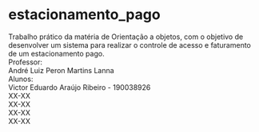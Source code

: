 # estacionamento_pago
Trabalho prático da matéria de Orientação a objetos, com o objetivo de desenvolver um sistema para realizar o controle de acesso e faturamento de um estacionamento pago.  
Professor:  
André Luiz Peron Martins Lanna  
Alunos:  
Victor Eduardo Araújo Ribeiro - 190038926  
XX-XX  
XX-XX  
XX-XX  
XX-XX  
